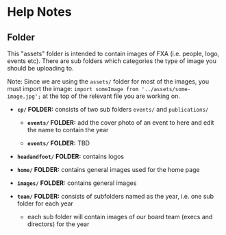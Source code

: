 # Help Notes

## Folder

This "assets" folder is intended to contain images of FXA (i.e. people, logo, events etc). There are sub folders which categories the type of image you should be uploading to.

Note: Since we are using the `assets/` folder for most of the images, you must import the image: `import someImage from '../assets/some-image.jpg';` at the top of the relevant file you are working on.

- **`cp/` FOLDER:** consists of two sub folders `events/` and `publications/`

  - **`events/` FOLDER:** add the cover photo of an event to here and edit the name to contain the year

  - **`events/` FOLDER:** TBD

- **`headandfoot/` FOLDER:** contains logos

- **`home/` FOLDER:** contains general images used for the home page

- **`images/` FOLDER:** contains general images

- **`team/` FOLDER:** consists of subfolders named as the year, i.e. one sub folder for each year

  - each sub folder will contain images of our board team (execs and directors) for the year

